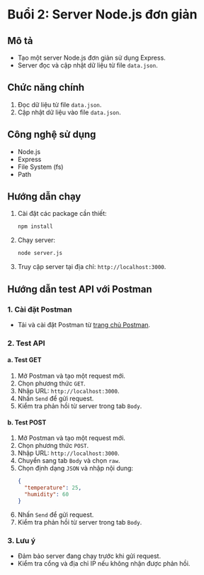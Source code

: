 # Buổi 2: Server Node.js đơn giản

## Mô tả
- Tạo một server Node.js đơn giản sử dụng Express.
- Server đọc và cập nhật dữ liệu từ file `data.json`.

## Chức năng chính
1. Đọc dữ liệu từ file `data.json`.
2. Cập nhật dữ liệu vào file `data.json`.

## Công nghệ sử dụng
- Node.js
- Express
- File System (fs)
- Path

## Hướng dẫn chạy
1. Cài đặt các package cần thiết:
   ```cmd
   npm install
   ```
2. Chạy server:
   ```cmd
   node server.js
   ```
3. Truy cập server tại địa chỉ: `http://localhost:3000`.

## Hướng dẫn test API với Postman

### 1. Cài đặt Postman
- Tải và cài đặt Postman từ [trang chủ Postman](https://www.postman.com/).

### 2. Test API
#### a. Test GET
1. Mở Postman và tạo một request mới.
2. Chọn phương thức `GET`.
3. Nhập URL: `http://localhost:3000`.
4. Nhấn `Send` để gửi request.
5. Kiểm tra phản hồi từ server trong tab `Body`.

#### b. Test POST
1. Mở Postman và tạo một request mới.
2. Chọn phương thức `POST`.
3. Nhập URL: `http://localhost:3000`.
4. Chuyển sang tab `Body` và chọn `raw`.
5. Chọn định dạng `JSON` và nhập nội dung:
   ```json
   {
     "temperature": 25,
     "humidity": 60
   }
   ```
6. Nhấn `Send` để gửi request.
7. Kiểm tra phản hồi từ server trong tab `Body`.

### 3. Lưu ý
- Đảm bảo server đang chạy trước khi gửi request.
- Kiểm tra cổng và địa chỉ IP nếu không nhận được phản hồi.
